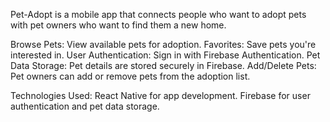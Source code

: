 Pet-Adopt is a mobile app that connects people who want to adopt pets with pet owners who want to find them a new home.

Browse Pets: View available pets for adoption.
Favorites: Save pets you're interested in.
User Authentication: Sign in with Firebase Authentication.
Pet Data Storage: Pet details are stored securely in Firebase.
Add/Delete Pets: Pet owners can add or remove pets from the adoption list.

Technologies Used:
React Native for app development.
Firebase for user authentication and pet data storage.
